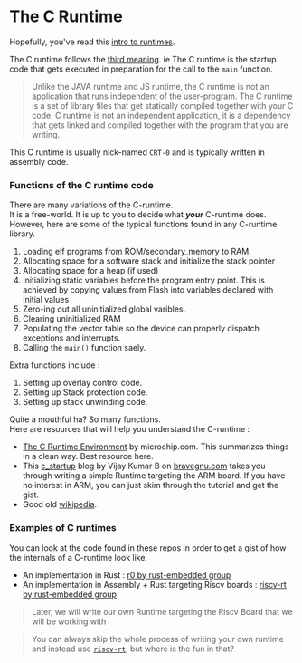 # The C Runtime

Hopefully, you've read this [intro to runtimes](./a_runtime.md).

The C runtime follows the [third meaning](./a_runtime.md#meaning-3-). ie The C runtime is the startup code that gets executed in preparation for the call to the `main` function.   

>Unlike the JAVA runtime and JS runtime, the C runtime is not an application that runs independent of the user-program. The C runtime is a set of library files that get statically compiled together with your C code. C runtime is not an independent application, it is a dependency that gets linked and compiled together with the program that you are writing.  

This C runtime is usually nick-named `CRT-0` and is typically written in assembly code.  
 

### Functions of the C runtime code  

There are many variations of the C-runtime.  
It is a free-world. It is up to you to decide what ***your*** C-runtime does.  
However, here are some of the typical functions found in any C-runtime library.  

1. Loading elf programs from ROM/secondary_memory to RAM. 
2. Allocating space for a software stack and initialize the stack pointer
3. Allocating space for a heap (if used)
4. Initializing static variables before the program entry point. This is achieved by copying values from Flash into variables declared with initial values
5. Zero-ing out all uninitialized global varibles.
6. Clearing uninitialized RAM
7. Populating the vector table so the device can properly dispatch exceptions and interrupts.  
8. Calling the `main()` function saely. 

Extra functions include :  
1. Setting up overlay control code.  
2. Setting up Stack protection code.
3. Setting up stack unwinding code.

Quite a mouthful ha? So many functions.  
Here are resources that will help you understand the C-runtime : 
- [The C Runtime Environment](https://developerhelp.microchip.com/xwiki/bin/view/software-tools/c-programming/c-runtime-enviorment/) by microchip.com. This summarizes things in a clean way. Best resource here.  
- This [c_startup](http://bravegnu.org/gnu-eprog/c-startup.html) blog by Vijay Kumar B on [bravegnu.com](http://bravegnu.org) takes you through writing a simple Runtime targeting the ARM board. If you have no interest in ARM, you can just skim through the tutorial and get the gist.  
- Good old [wikipedia](https://en.wikipedia.org/wiki/Crt0).

### Examples of C runtimes 
You can look at the code found in these repos in order to get a gist of how the internals of a C-runtime look like.  
- An implementation in Rust : [r0 by rust-embedded group](https://github.com/rust-embedded/r0/blob/master/src/lib.rs)
- An implementation in Assembly + Rust targeting Riscv boards : [riscv-rt by rust-embedded group](https://github.com/rust-embedded/riscv-rt/blob/master/src/lib.rs) 

> Later, we will write our own Runtime targeting the Riscv Board that we will be working with  

> You can always skip the whole process of writing your own runtime and instead use [`riscv-rt`](https://docs.rs/riscv-rt/latest/riscv_rt/), but where is the fun in that?

